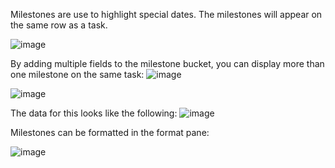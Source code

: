 Milestones are use to highlight special dates. The milestones will appear on the same row as a task.

![image](https://github.com/Profitbase/PowerBI-visuals-Gantt/assets/82056309/99589949-6f31-4191-b474-793db600c1b4)


By adding multiple fields to the milestone bucket, you can display more than one milestone on the same task:
![image](https://github.com/Profitbase/PowerBI-visuals-Gantt/assets/82056309/e18907c8-f305-4714-b1c2-12d0ec3e8c3e)

![image](https://github.com/Profitbase/PowerBI-visuals-Gantt/assets/82056309/fc6fb0e4-f1c5-4464-9e97-551d2987c3c5)

The data for this looks like the following:
![image](https://github.com/Profitbase/PowerBI-visuals-Gantt/assets/82056309/e438810e-7808-47be-85df-43e48c01e903)




Milestones can be formatted in the format pane:

![image](https://github.com/Profitbase/PowerBI-visuals-Gantt/assets/82056309/8e6cd6b5-5da2-4224-b587-f531ba8e19f8)